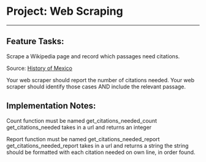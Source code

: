 # Project: Web Scraping
---
## Feature Tasks:

Scrape a Wikipedia page and record which passages need citations.

Source: [History of Mexico](https://en.wikipedia.org/wiki/History_of_Mexico) 

Your web scraper should report the number of citations needed.
Your web scraper should identify those cases AND include the relevant passage.

## Implementation Notes:

Count function must be named get_citations_needed_count
get_citations_needed takes in a url and returns an integer

Report function must be named get_citations_needed_report
get_citations_needed_report takes in a url and returns a string
the string should be formatted with each citation needed on own line, in order found.
